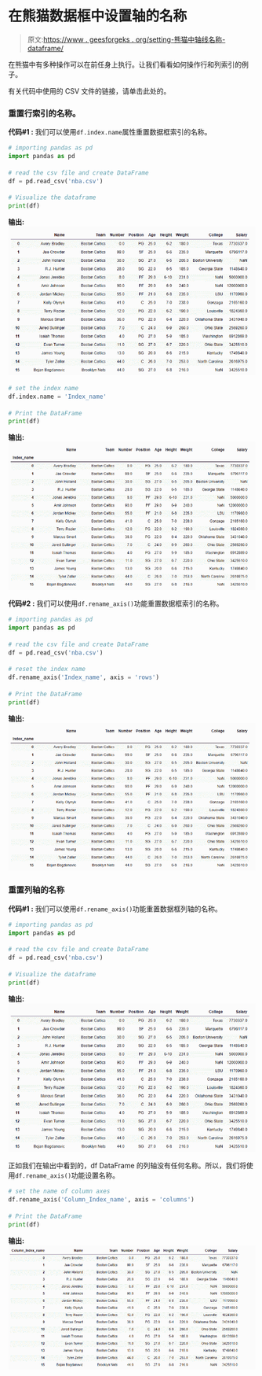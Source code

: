 # 在熊猫数据框中设置轴的名称

> 原文:[https://www . geesforgeks . org/setting-熊猫中轴线名称-dataframe/](https://www.geeksforgeeks.org/setting-the-name-of-the-axes-in-pandas-dataframe/)

在熊猫中有多种操作可以在前任身上执行。让我们看看如何操作行和列索引的例子。

有关代码中使用的 CSV 文件的链接，请单击此处的。

### 重置行索引的名称。

**代码#1 :** 我们可以使用`df.index.name`属性重置数据框索引的名称。

```py
# importing pandas as pd
import pandas as pd

# read the csv file and create DataFrame
df = pd.read_csv('nba.csv')

# Visualize the dataframe
print(df)
```

**输出:**
![](img/bae8f166fcdcf486d1e396ba55d86dc5.png)

```py
# set the index name
df.index.name = 'Index_name'

# Print the DataFrame
print(df)
```

**输出:**
![](img/858156f84426250cb135889b3c113908.png)

**代码#2 :** 我们可以使用`df.rename_axis()`功能重置数据框索引的名称。

```py
# importing pandas as pd
import pandas as pd

# read the csv file and create DataFrame
df = pd.read_csv('nba.csv')

# reset the index name
df.rename_axis('Index_name', axis = 'rows')

# Print the DataFrame
print(df)
```

**输出:**
![](img/858156f84426250cb135889b3c113908.png)

### 重置列轴的名称

**代码#1 :** 我们可以使用`df.rename_axis()`功能重置数据框列轴的名称。

```py
# importing pandas as pd
import pandas as pd

# read the csv file and create DataFrame
df = pd.read_csv('nba.csv')

# Visualize the dataframe
print(df)
```

**输出:**
![](img/bae8f166fcdcf486d1e396ba55d86dc5.png)

正如我们在输出中看到的，df DataFrame 的列轴没有任何名称。所以，我们将使用`df.rename_axis()`功能设置名称。

```py
# set the name of column axes
df.rename_axis('Column_Index_name', axis = 'columns')

# Print the DataFrame
print(df)
```

**输出:**
![](img/c953d49199753d0d4799073969b29516.png)